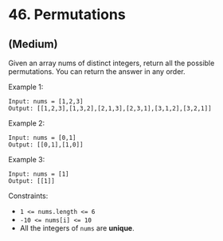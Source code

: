 # 46. Permutations
## (Medium)

Given an array nums of distinct integers, return all the possible permutations. You can return the answer in any order.
<br>
 

Example 1:

```
Input: nums = [1,2,3]
Output: [[1,2,3],[1,3,2],[2,1,3],[2,3,1],[3,1,2],[3,2,1]]
```

Example 2:

```
Input: nums = [0,1]
Output: [[0,1],[1,0]]
```

Example 3:

```
Input: nums = [1]
Output: [[1]]
```

Constraints:

- `1 <= nums.length <= 6`
- `-10 <= nums[i] <= 10`
- All the integers of `nums` are **unique**.